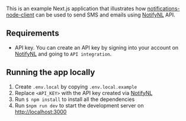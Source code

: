 This is an example Next.js application that illustrates how [notifications-node-client](https://www.npmjs.com/package/notifications-node-client) can be used to send SMS and emails using [NotifyNL](https://sandbox.notifynl.nl/) API.

## Requirements

* API key. You can create an API key by signing into your account on [NotifyNL](https://sandbox.notifynl.nl/) and going to `API integration`.

## Running the app locally

1. Create `.env.local` by copying `.env.local.example`
1. Replace `<API_KEY>` with the API key created via [NotifyNL](https://sandbox.notifynl.nl/)
1. Run `$ npm install` to install all the dependencies
1. Run `$npm run dev` to start the development server on [http://localhost:3000](http://localhost:3000)
